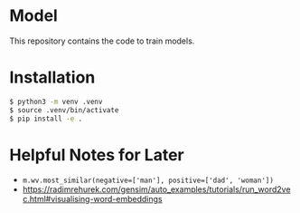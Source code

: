 # Model

This repository contains the code to train models.

# Installation

```sh
$ python3 -m venv .venv
$ source .venv/bin/activate
$ pip install -e .
```

# Helpful Notes for Later
- `m.wv.most_similar(negative=['man'], positive=['dad', 'woman'])`
- https://radimrehurek.com/gensim/auto_examples/tutorials/run_word2vec.html#visualising-word-embeddings
